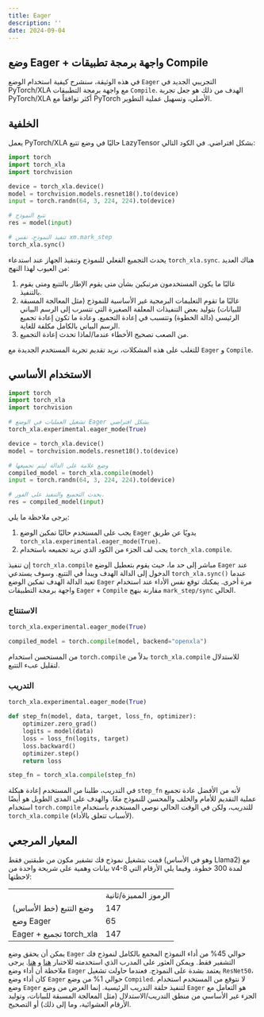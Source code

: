 ```yaml
---
title: Eager
description: ''
date: 2024-09-04
---
```


## وضع Eager + واجهة برمجة تطبيقات Compile

في هذه الوثيقة، سنشرح كيفية استخدام الوضع `Eager` التجريبي الجديد في PyTorch/XLA مع واجهة برمجة التطبيقات `Compile`. الهدف من ذلك هو جعل تجربة PyTorch/XLA أكثر توافقاً مع PyTorch الأصلي، وتسهيل عملية التطوير.

## الخلفية

يعمل PyTorch/XLA حاليًا في وضع تتبع LazyTensor بشكل افتراضي. في الكود التالي:

```python
import torch
import torch_xla
import torchvision

device = torch_xla.device()
model = torchvision.models.resnet18().to(device)
input = torch.randn(64, 3, 224, 224).to(device)

# تتبع النموذج
res = model(input)

# تنفيذ النموذج، نفس xm.mark_step
torch_xla.sync()
```

يحدث التجميع الفعلي للنموذج وتنفيذ الجهاز عند استدعاء `torch_xla.sync`. هناك العديد من العيوب لهذا النهج:

1. غالبًا ما يكون المستخدمون مرتبكين بشأن متى يقوم الإطار بالتتبع ومتى يقوم بالتنفيذ.
2. غالبًا ما تقوم التعليمات البرمجية غير الأساسية للنموذج (مثل المعالجة المسبقة للبيانات) بتوليد بعض التنفيذات المعلقة الصغيرة التي تتسرب إلى الرسم البياني الرئيسي (دالة الخطوة) وتتسبب في إعادة التجميع. وعادة ما تكون إعادة تجميع الرسم البياني بالكامل مكلفة للغاية.
3. من الصعب تصحيح الأخطاء عندما/لماذا تحدث إعادة التجميع.

للتغلب على هذه المشكلات، نريد تقديم تجربة المستخدم الجديدة مع `Eager` و `Compile`.

## الاستخدام الأساسي

```python
import torch
import torch_xla
import torchvision

# تشغيل العمليات في الوضع Eager بشكل افتراضي
torch_xla.experimental.eager_mode(True)

device = torch_xla.device()
model = torchvision.models.resnet18().to(device)

# وضع علامة على الدالة ليتم تجميعها
compiled_model = torch_xla.compile(model)
input = torch.randn(64, 3, 224, 224).to(device)

# يحدث التجميع والتنفيذ على الفور.
res = compiled_model(input)
```

يرجى ملاحظة ما يلي:

1. يجب على المستخدم حاليًا تمكين الوضع `Eager` يدويًا عن طريق `torch_xla.experimental.eager_mode(True)`.
2. يجب لف الجزء من الكود الذي نريد تجميعه باستخدام `torch_xla.compile`.

إن تنفيذ `torch_xla.compile` مباشر إلى حد ما، حيث يقوم بتعطيل الوضع `Eager` عند الدخول إلى الدالة الهدف ويبدأ في التتبع. وسوف يستدعي `torch_xla.sync()` عندما تعيد الدالة الهدف تمكين الوضع `Eager` مرة أخرى. يمكنك توقع نفس الأداء عند استخدام واجهة برمجة التطبيقات `Eager` + `Compile` مقارنة بنهج `mark_step/sync` الحالي.

### الاستنتاج

```python
torch_xla.experimental.eager_mode(True)

compiled_model = torch.compile(model, backend="openxla")
```

من المستحسن استخدام `torch.compile` بدلاً من `torch_xla.compile` للاستدلال لتقليل عبء التتبع.

### التدريب

```python
torch_xla.experimental.eager_mode(True)

def step_fn(model, data, target, loss_fn, optimizer):
    optimizer.zero_grad()
    logits = model(data)
    loss = loss_fn(logits, target)
    loss.backward()
    optimizer.step()
    return loss

step_fn = torch_xla.compile(step_fn)
```

في التدريب، طلبنا من المستخدم إعادة هيكلة `step_fn` لأنه من الأفضل عادة تجميع عملية التقديم للأمام والخلف والمحسن للنموذج معًا. والهدف على المدى الطويل هو أيضًا استخدام `torch.compile` للتدريب، ولكن في الوقت الحالي نوصي المستخدم باستخدام `torch_xla.compile` (لأسباب تتعلق بالأداء).

## المعيار المرجعي

قمت بتشغيل نموذج فك تشفير مكون من طبقتين فقط (وهو في الأساس Llama2) مع بيانات وهمية على شريحة واحدة من v4-8 لمدة 300 خطوة. وفيما يلي الأرقام التي لاحظتها:

<table>
<tr>
<td>
</td>
<td>الرموز المميزة/ثانية
</tr>
<tr>
<td>وضع التتبع (خط الأساس)
</td>
<td>147
</td>
</td>
</tr>
<tr>
<td>وضع Eager
</td>
<td>65
</td>
</td>
</tr>
<tr>
<td>Eager + تجميع torch_xla
</td>
<td>147
</td>
</td>
</tr>
</table>

يمكن أن يحقق وضع `Eager` حوالي 45% من أداء النموذج المجمع بالكامل لنموذج فك التشفير فقط. ويمكن العثور على المدرب الذي استخدمته للاختبار [هنا](https://github.com/pytorch/xla/blob/master/examples/train_decoder_only_base.py) و [هنا](https://github.com/pytorch/xla/tree/master/examples/eager). يرجى ملاحظة أن أداء وضع `Eager` يعتمد بشدة على النموذج. فعندما حاولت تشغيل `ResNet50`، كان أداء وضع `Eager` حوالي 1% من وضع `Compiled`. لا نتوقع من المستخدم استخدام وضع `Eager` لتنفيذ حلقة التدريب الرئيسية. إنما الغرض من وضع `Eager` هو التعامل مع الجزء غير الأساسي من منطق التدريب/الاستدلال (مثل المعالجة المسبقة للبيانات، وتوليد الأرقام العشوائية، وما إلى ذلك) أو التصحيح.